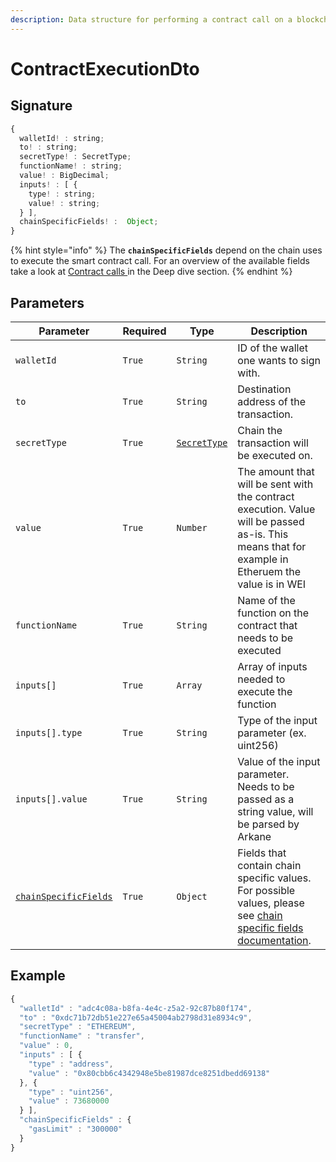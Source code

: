 ```yaml
---
description: Data structure for performing a contract call on a blockchain
---
```


# ContractExecutionDto

## Signature

```javascript
{
  walletId! : string;
  to! : string;
  secretType! : SecretType;
  functionName! : string;
  value! : BigDecimal;
  inputs! : [ {
    type! : string;
    value! : string;
  } ],
  chainSpecificFields! :  Object;
}
```

{% hint style="info" %}
The **`chainSpecificFields`** depend on the chain uses to execute the smart contract call. For an overview of the available fields take a look at [Contract calls ](https://github.com/ArkaneNetwork/docs-capsule/tree/d5ed213ffa2231f744612602a66c12267889ebbf/deep-dive/contract-calls.md)in the Deep dive section.
{% endhint %}

## Parameters

| Parameter                                                                                                                                        | Required | Type                          | Description                                                                                                                                                                                                                                |
| ------------------------------------------------------------------------------------------------------------------------------------------------ | -------- | ----------------------------- | ------------------------------------------------------------------------------------------------------------------------------------------------------------------------------------------------------------------------------------------ |
| `walletId`                                                                                                                                       | `True`   | `String`                      | ID of the wallet one wants to sign with.                                                                                                                                                                                                   |
| `to`                                                                                                                                             | `True`   | `String`                      | Destination address of the transaction.                                                                                                                                                                                                    |
| `secretType`                                                                                                                                     | `True`   | [`SecretType`](secrettype.md) | Chain the transaction will be executed on.                                                                                                                                                                                                 |
| `value`                                                                                                                                          | `True`   | `Number`                      | The amount that will be sent with the contract execution. Value will be passed as-is. This means that for example in Etheruem the value is in WEI                                                                                          |
| `functionName`                                                                                                                                   | `True`   | `String`                      | Name of the function on the contract that needs to be executed                                                                                                                                                                             |
| `inputs[]`                                                                                                                                       | `True`   | `Array`                       | Array of inputs needed to execute the function                                                                                                                                                                                             |
| `inputs[].type`                                                                                                                                  | `True`   | `String`                      | Type of the input parameter (ex. uint256)                                                                                                                                                                                                  |
| `inputs[].value`                                                                                                                                 | `True`   | `String`                      | Value of the input parameter. Needs to be passed as a string value, will be parsed by Arkane                                                                                                                                               |
| [`chainSpecificFields`](https://github.com/ArkaneNetwork/docs-capsule/tree/d5ed213ffa2231f744612602a66c12267889ebbf/deep-dive/contract-calls.md) | `True`   | `Object`                      | Fields that contain chain specific values. For possible values, please see [chain specific fields documentation](https://github.com/ArkaneNetwork/docs-capsule/tree/d5ed213ffa2231f744612602a66c12267889ebbf/deep-dive/contract-calls.md). |

## Example

```javascript
{
  "walletId" : "adc4c08a-b8fa-4e4c-z5a2-92c87b80f174",
  "to" : "0xdc71b72db51e227e65a45004ab2798d31e8934c9",
  "secretType" : "ETHEREUM",
  "functionName" : "transfer",
  "value" : 0,
  "inputs" : [ {
    "type" : "address",
    "value" : "0x80cbb6c4342948e5be81987dce8251dbedd69138"
  }, {
    "type" : "uint256",
    "value" : 73680000
  } ],
  "chainSpecificFields" : {
    "gasLimit" : "300000"
  }
}
```
